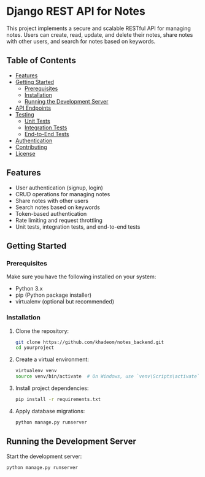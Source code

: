 # Django REST API for Notes

This project implements a secure and scalable RESTful API for managing notes. Users can create, read, update, and delete their notes, share notes with other users, and search for notes based on keywords.

## Table of Contents

- [Features](#features)
- [Getting Started](#getting-started)
  - [Prerequisites](#prerequisites)
  - [Installation](#installation)
  - [Running the Development Server](#running-the-development-server)
- [API Endpoints](#api-endpoints)
- [Testing](#testing)
  - [Unit Tests](#unit-tests)
  - [Integration Tests](#integration-tests)
  - [End-to-End Tests](#end-to-end-tests)
- [Authentication](#authentication)
- [Contributing](#contributing)
- [License](#license)

## Features

- User authentication (signup, login)
- CRUD operations for managing notes
- Share notes with other users
- Search notes based on keywords
- Token-based authentication
- Rate limiting and request throttling
- Unit tests, integration tests, and end-to-end tests

## Getting Started

### Prerequisites

Make sure you have the following installed on your system:

- Python 3.x
- pip (Python package installer)
- virtualenv (optional but recommended)

### Installation

1. Clone the repository:

   ```bash
   git clone https://github.com/khadeom/notes_backend.git
   cd yourproject
   ```
2. Create a virtual environment:
   ```bash
   virtualenv venv
   source venv/bin/activate  # On Windows, use `venv\Scripts\activate`
   ```
3. Install project dependencies:
   ```bash
   pip install -r requirements.txt
   ```
4. Apply database migrations:
   ```bash
   python manage.py runserver
   ```
## Running the Development Server
Start the development server:
```bash
python manage.py runserver
```


